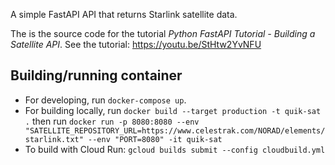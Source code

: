 A simple FastAPI API that returns Starlink satellite data.

The is the source code for the tutorial *Python FastAPI Tutorial - Building a Satellite API*. 
See the tutorial: https://youtu.be/StHtw2YvNFU

## Building/running container
- For developing, run `docker-compose up`.
- For building locally, run `docker build --target production -t quik-sat .` then run `docker run -p 8080:8080 --env "SATELLITE_REPOSITORY_URL=https://www.celestrak.com/NORAD/elements/starlink.txt" --env "PORT=8080" -it quik-sat`
- To build with Cloud Run: `gcloud builds submit --config cloudbuild.yml`
